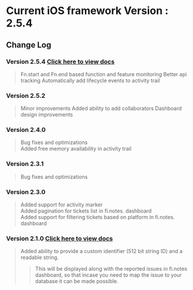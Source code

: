 

# Current iOS framework Version : 2.5.4

## Change Log
### Version 2.5.4 [Click here to view docs](https://finotes.github.io/2018/02/02/objc-docs)
> Fn.start and Fn.end based function and feature monitoring
> Better api tracking
> Automatically add lifecycle events to activity trail

### Version 2.5.2
> Minor improvements
> Added ability to add collaborators
> Dashboard design improvements

### Version 2.4.0 
> Bug fixes and optimizations  
> Added free memory availability in activity trail

### Version 2.3.1 
> Bug fixes and optimizations  

### Version 2.3.0 
> Added support for activity marker  
> Added pagination for tickets list in fi.notes. dashboard  
> Added support for filtering tickets based on platform in fi.notes. dashboard

### Version 2.1.0 [Click here to view docs](https://finotes.github.io/2018/01/19/ios-docs)

> Added ability to provide a custom identifier (512 bit string ID) and a readable string.   
>> This will be displayed along with the reported issues in fi.notes dashboard, so that incase you need to map the issue to your database it can be made possible.


